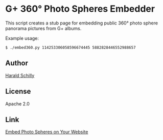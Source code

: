 G+ 360° Photo Spheres Embedder
==============================

This script creates a stub page for embedding public 360° photo sphere panorama
pictures from G+ albums.

Example usage:

    $ ./embed360.py 114253306058596674445 5882828446552988657

Author
------

[Harald Schilly](http://harald.schil.ly/)

License
-------

Apache 2.0


Link
----

[Embed Photo Spheres on Your Website](https://developers.google.com/photo-sphere/web/)
